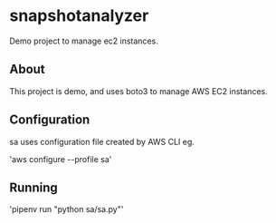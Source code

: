 # snapshotanalyzer

Demo project to manage ec2 instances.

## About

This project is demo, and uses boto3 to manage AWS EC2 instances.

## Configuration

sa uses configuration file created by AWS CLI eg.

'aws configure --profile sa'

## Running
'pipenv run "python sa/sa.py"'
